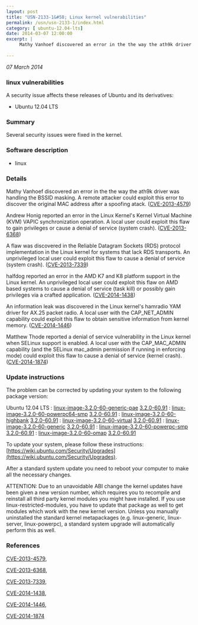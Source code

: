 ```yaml
---
layout: post
title: "USN-2133-1&#58; Linux kernel vulnerabilities"
permalink: /usn/usn-2133-1/index.html
category: [ ubuntu-12.04-lts]
date: 2014-03-07 12:00:00
excerpt: |
     Mathy Vanhoef discovered an error in the the way the ath9k driver was handling the BSSID masking. A remote attacker could exploit this error to discover the original MAC address after a spoofing atack. ([CVE-2013-4579](http://people.ubuntu.com/~ubuntu-security/cve/CVE-2013-4579))
    
--- 
```

 
 

*07 March 2014*

### linux vulnerabilities

A security issue affects these releases of Ubuntu and its derivatives:

* Ubuntu 12.04 LTS

### Summary

Several security issues were fixed in the kernel. 

### Software description

* linux 

### Details

 Mathy Vanhoef discovered an error in the the way the ath9k driver was handling the BSSID masking. A remote attacker could exploit this error to discover the original MAC address after a spoofing atack. ([CVE-2013-4579](http://people.ubuntu.com/~ubuntu-security/cve/CVE-2013-4579))

Andrew Honig reported an error in the Linux Kernel&#39;s Kernel Virtual Machine (KVM) VAPIC synchronization operation. A local user could exploit this flaw to gain privileges or cause a denial of service (system crash). ([CVE-2013-6368](http://people.ubuntu.com/~ubuntu-security/cve/CVE-2013-6368))

A flaw was discovered in the Reliable Datagram Sockets (RDS) protocol implementation in the Linux kernel for systems that lack RDS transports. An unprivileged local user could exploit this flaw to cause a denial of service (system crash). ([CVE-2013-7339](http://people.ubuntu.com/~ubuntu-security/cve/CVE-2013-7339))

halfdog reported an error in the AMD K7 and K8 platform support in the Linux kernel. An unprivileged local user could exploit this flaw on AMD based systems to cause a denial of service (task kill) or possibly gain privileges via a crafted application. ([CVE-2014-1438](http://people.ubuntu.com/~ubuntu-security/cve/CVE-2014-1438))

An information leak was discovered in the Linux kernel&#39;s hamradio YAM driver for AX.25 packet radio. A local user with the CAP_NET_ADMIN capability could exploit this flaw to obtain sensitive information from kernel memory. ([CVE-2014-1446](http://people.ubuntu.com/~ubuntu-security/cve/CVE-2014-1446))

Matthew Thode reported a denial of service vulnerability in the Linux kernel when SELinux support is enabled. A local user with the CAP_MAC_ADMIN capability (and the SELinux mac_admin permission if running in enforcing mode) could exploit this flaw to cause a denial of service (kernel crash). ([CVE-2014-1874](http://people.ubuntu.com/~ubuntu-security/cve/CVE-2014-1874)) 

### Update instructions

The problem can be corrected by updating your system to the following package version:

Ubuntu 12.04 LTS
 : [linux-image-3.2.0-60-generic-pae](https://launchpad.net/ubuntu/+source/linux) <span> [3.2.0-60.91](https://launchpad.net/ubuntu/+source/linux/3.2.0-60.91) </span> 
 : [linux-image-3.2.0-60-powerpc64-smp](https://launchpad.net/ubuntu/+source/linux) <span> [3.2.0-60.91](https://launchpad.net/ubuntu/+source/linux/3.2.0-60.91) </span> 
 : [linux-image-3.2.0-60-highbank](https://launchpad.net/ubuntu/+source/linux) <span> [3.2.0-60.91](https://launchpad.net/ubuntu/+source/linux/3.2.0-60.91) </span> 
 : [linux-image-3.2.0-60-virtual](https://launchpad.net/ubuntu/+source/linux) <span> [3.2.0-60.91](https://launchpad.net/ubuntu/+source/linux/3.2.0-60.91) </span> 
 : [linux-image-3.2.0-60-generic](https://launchpad.net/ubuntu/+source/linux) <span> [3.2.0-60.91](https://launchpad.net/ubuntu/+source/linux/3.2.0-60.91) </span> 
 : [linux-image-3.2.0-60-powerpc-smp](https://launchpad.net/ubuntu/+source/linux) <span> [3.2.0-60.91](https://launchpad.net/ubuntu/+source/linux/3.2.0-60.91) </span> 
 : [linux-image-3.2.0-60-omap](https://launchpad.net/ubuntu/+source/linux) <span> [3.2.0-60.91](https://launchpad.net/ubuntu/+source/linux/3.2.0-60.91) </span> 

To update your system, please follow these instructions: [https://wiki.ubuntu.com/Security/Upgrades](https://wiki.ubuntu.com/Security/Upgrades).

After a standard system update you need to reboot your computer to make all the necessary changes.

ATTENTION: Due to an unavoidable ABI change the kernel updates have been given a new version number, which requires you to recompile and reinstall all third party kernel modules you might have installed. If you use linux-restricted-modules, you have to update that package as well to get modules which work with the new kernel version. Unless you manually uninstalled the standard kernel metapackages (e.g. linux-generic, linux-server, linux-powerpc), a standard system upgrade will automatically perform this as well. 

### References

 
 [CVE-2013-4579](http://people.ubuntu.com/~ubuntu-security/cve/CVE-2013-4579), 

 [CVE-2013-6368](http://people.ubuntu.com/~ubuntu-security/cve/CVE-2013-6368), 

 [CVE-2013-7339](http://people.ubuntu.com/~ubuntu-security/cve/CVE-2013-7339), 

 [CVE-2014-1438](http://people.ubuntu.com/~ubuntu-security/cve/CVE-2014-1438), 

 [CVE-2014-1446](http://people.ubuntu.com/~ubuntu-security/cve/CVE-2014-1446), 

 [CVE-2014-1874](http://people.ubuntu.com/~ubuntu-security/cve/CVE-2014-1874)
 

